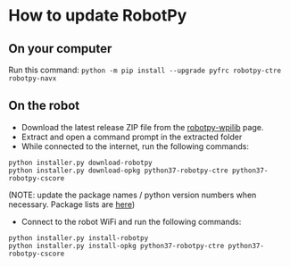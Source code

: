 # How to update RobotPy

## On your computer

Run this command: `python -m pip install --upgrade pyfrc robotpy-ctre robotpy-navx`

## On the robot

- Download the latest release ZIP file from the [robotpy-wpilib](https://github.com/robotpy/robotpy-wpilib/releases) page.
- Extract and open a command prompt in the extracted folder
- While connected to the internet, run the following commands:

```
python installer.py download-robotpy
python installer.py download-opkg python37-robotpy-ctre python37-robotpy-cscore
```

(NOTE: update the package names / python version numbers when necessary. Package lists are [here](https://www.tortall.net/~robotpy/feeds/))

- Connect to the robot WiFi and run the following commands:

```
python installer.py install-robotpy
python installer.py install-opkg python37-robotpy-ctre python37-robotpy-cscore
```
